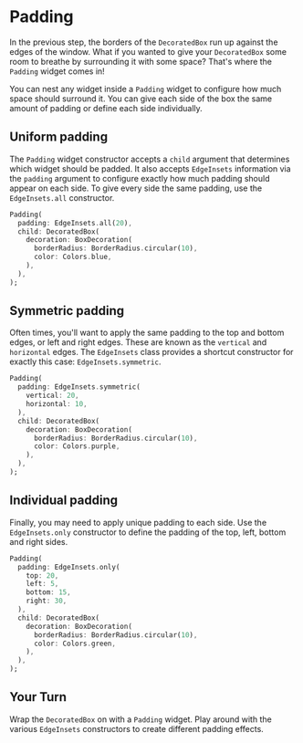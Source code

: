 # Padding

In the previous step, the borders of the `DecoratedBox` run up against the edges
of the window. What if you wanted to give your `DecoratedBox` some room to 
breathe by surrounding it with some space? That's where the `Padding` widget 
comes in!

You can nest any widget inside a `Padding` widget to configure how much
space should surround it. You can give each side of the box the same amount of
padding or define each side individually.

## Uniform padding

The `Padding` widget constructor accepts a `child` argument that determines
which widget should be padded. It also accepts `EdgeInsets` information via the
`padding` argument to configure exactly how much padding should appear on each
side. To give every side the same padding, use the `EdgeInsets.all` constructor.

```dart
Padding(
  padding: EdgeInsets.all(20),
  child: DecoratedBox(
    decoration: BoxDecoration(
      borderRadius: BorderRadius.circular(10),
      color: Colors.blue,
    ),
  ),
);
```

## Symmetric padding

Often times, you'll want to apply the same padding to the top and bottom edges,
or left and right edges. These are known as the `vertical` and `horizontal` 
edges. The `EdgeInsets` class provides a shortcut constructor for exactly this 
case: `EdgeInsets.symmetric`.

```dart
Padding(
  padding: EdgeInsets.symmetric(
    vertical: 20,
    horizontal: 10,
  ),
  child: DecoratedBox(
    decoration: BoxDecoration(
      borderRadius: BorderRadius.circular(10),
      color: Colors.purple,
    ),
  ),
);
```

## Individual padding

Finally, you may need to apply unique padding to each side. Use the
`EdgeInsets.only` constructor to define the padding of the top, left, bottom and
right sides.

```dart
Padding(
  padding: EdgeInsets.only(
    top: 20,
    left: 5,
    bottom: 15,
    right: 30,
  ),
  child: DecoratedBox(
    decoration: BoxDecoration(
      borderRadius: BorderRadius.circular(10),
      color: Colors.green,
    ),
  ),
);
```

## Your Turn

Wrap the `DecoratedBox` on with a `Padding` widget. Play around with
the various `EdgeInsets` constructors to create different padding effects.

